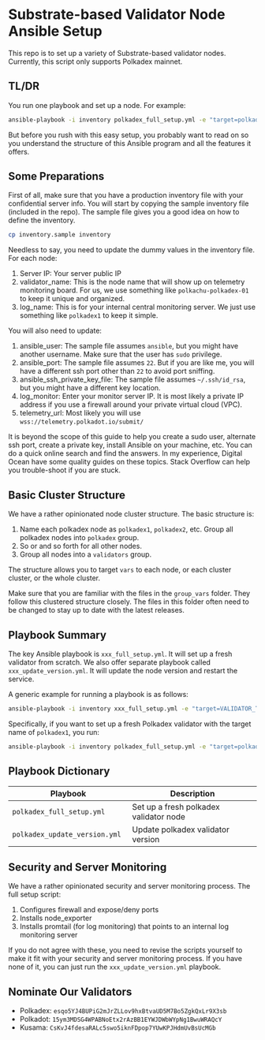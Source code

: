 # Substrate-based Validator Node Ansible Setup

This repo is to set up a variety of Substrate-based validator nodes. Currently, this script only supports Polkadex mainnet.

## TL/DR

You run one playbook and set up a node. For example:

```bash
ansible-playbook -i inventory polkadex_full_setup.yml -e "target=polkadex1"
```

But before you rush with this easy setup, you probably want to read on so you understand the structure of this Ansible program and all the features it offers.

## Some Preparations

First of all, make sure that you have a production inventory file with your confidential server info. You will start by copying the sample inventory file (included in the repo). The sample file gives you a good idea on how to define the inventory.

```bash
cp inventory.sample inventory
```

Needless to say, you need to update the dummy values in the inventory file. For each node:

1. Server IP: Your server public IP
1. validator_name: This is the node name that will show up on telemetry monitoring board. For us, we use something like `polkachu-polkadex-01` to keep it unique and organized.
1. log_name: This is for your internal central monitoring server. We just use something like `polkadex1` to keep it simple.

You will also need to update:

1. ansible_user: The sample file assumes `ansible`, but you might have another username. Make sure that the user has `sudo` privilege.
1. ansible_port: The sample file assumes `22`. But if you are like me, you will have a different ssh port other than `22` to avoid port sniffing.
1. ansible_ssh_private_key_file: The sample file assumes `~/.ssh/id_rsa`, but you might have a different key location.
1. log_monitor: Enter your monitor server IP. It is most likely a private IP address if you use a firewall around your private virtual cloud (VPC).
1. telemetry_url: Most likely you will use `wss://telemetry.polkadot.io/submit/`

It is beyond the scope of this guide to help you create a sudo user, alternate ssh port, create a private key, install Ansible on your machine, etc. You can do a quick online search and find the answers. In my experience, Digital Ocean have some quality guides on these topics. Stack Overflow can help you trouble-shoot if you are stuck.

## Basic Cluster Structure

We have a rather opinionated node cluster structure. The basic structure is:

1. Name each polkadex node as `polkadex1`, `polkadex2`, etc. Group all polkadex nodes into `polkadex` group.
1. So or and so forth for all other nodes.
1. Group all nodes into a `validators` group.

The structure allows you to target `vars` to each node, or each cluster cluster, or the whole cluster.

Make sure that you are familiar with the files in the `group_vars` folder. They follow this clustered structure closely. The files in this folder often need to be changed to stay up to date with the latest releases.

## Playbook Summary

The key Ansible playbook is `xxx_full_setup.yml`. It will set up a fresh validator from scratch. We also offer separate playbook called `xxx_update_version.yml`. It will update the node version and restart the service.

A generic example for running a playbook is as follows:

```bash
ansible-playbook -i inventory xxx_full_setup.yml -e "target=VALIDATOR_TARGET"
```

Specifically, if you want to set up a fresh Polkadex validator with the target name of `polkadex1`, you run:

```bash
ansible-playbook -i inventory polkadex_full_setup.yml -e "target=polkadex1"
```

## Playbook Dictionary

| Playbook                       | Description                            |
| ------------------------------ | -------------------------------------- |
| `polkadex_full_setup.yml`      | Set up a fresh polkadex validator node |
| `polkadex_update_version.yml ` | Update polkadex validator version      |

## Security and Server Monitoring

We have a rather opinionated security and server monitoring process. The full setup script:

1. Configures firewall and expose/deny ports
2. Installs node_exporter
3. Installs promtail (for log monitoring) that points to an internal log monitoring server

If you do not agree with these, you need to revise the scripts yourself to make it fit with your security and server monitoring process. If you have none of it, you can just run the `xxx_update_version.yml` playbook.

## Nominate Our Validators

- Polkadex: `esqo5YJ4BUPiG2mJrZLLov9hxBtvaUD5M7Bo5ZgkQxLr9X3sb`
- Polkadot: `15ym3MDSG4WPABNoEtx2rAzBB1EYWJDWbWYpNg1BwuWRAQcY`
- Kusama: `CsKvJ4fdesaRALc5swo5iknFDpop7YUwKPJHdmUvBsUcMGb`

